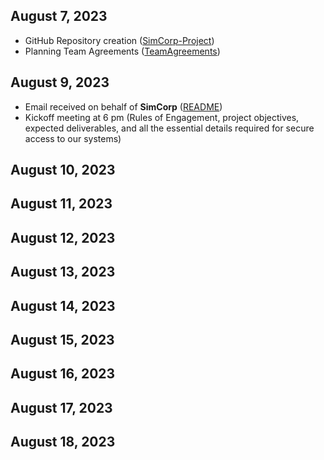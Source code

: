 
## August 7, 2023

* GitHub Repository creation ([SimCorp-Project](https://github.com/VascoLucas01/SimCorp-Project))
* Planning Team Agreements ([TeamAgreements](https://github.com/VascoLucas01/SimCorp-Project/tree/main/TeamAgreements))


## August 9, 2023

* Email received on behalf of **SimCorp** ([README](https://github.com/birlzhimself/Final-Project/blob/main/README.md))
* Kickoff meeting at 6 pm (Rules of Engagement, project objectives, expected deliverables, and all the essential details required for secure access to our systems)

## August 10, 2023



## August 11, 2023


## August 12, 2023


## August 13, 2023


## August 14, 2023



## August 15, 2023



## August 16, 2023


## August 17, 2023



## August 18, 2023

